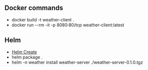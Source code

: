 ## Docker commands
- docker build -t weather-client .
- docker run --rm -it -p 8080:80/tcp weather-client:latest

## Helm
- [Helm Create](https://helm.sh/docs/helm/helm_create/)
- helm package .
- helm -n weather install weather-server ./weather-server-0.1.0.tgz
